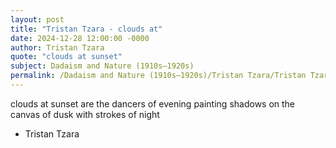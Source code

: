 ```yaml
---
layout: post
title: "Tristan Tzara - clouds at"
date: 2024-12-28 12:00:00 -0000
author: Tristan Tzara
quote: "clouds at sunset"
subject: Dadaism and Nature (1910s–1920s)
permalink: /Dadaism and Nature (1910s–1920s)/Tristan Tzara/Tristan Tzara - clouds at
---
```


clouds at sunset
are the dancers of evening
painting shadows
on the canvas of dusk
with strokes of night

- Tristan Tzara
